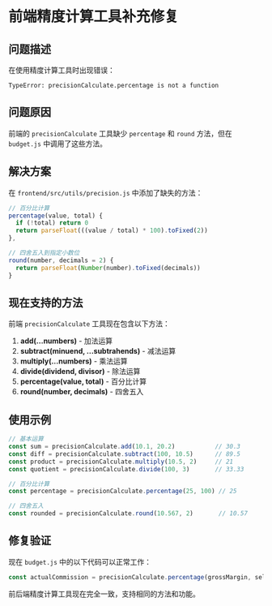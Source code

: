 # 前端精度计算工具补充修复

## 问题描述

在使用精度计算工具时出现错误：
```
TypeError: precisionCalculate.percentage is not a function
```

## 问题原因

前端的 `precisionCalculate` 工具缺少 `percentage` 和 `round` 方法，但在 `budget.js` 中调用了这些方法。

## 解决方案

在 `frontend/src/utils/precision.js` 中添加了缺失的方法：

```javascript
// 百分比计算
percentage(value, total) {
  if (!total) return 0
  return parseFloat(((value / total) * 100).toFixed(2))
},

// 四舍五入到指定小数位
round(number, decimals = 2) {
  return parseFloat(Number(number).toFixed(decimals))
}
```

## 现在支持的方法

前端 `precisionCalculate` 工具现在包含以下方法：

1. **add(...numbers)** - 加法运算
2. **subtract(minuend, ...subtrahends)** - 减法运算
3. **multiply(...numbers)** - 乘法运算
4. **divide(dividend, divisor)** - 除法运算
5. **percentage(value, total)** - 百分比计算
6. **round(number, decimals)** - 四舍五入

## 使用示例

```javascript
// 基本运算
const sum = precisionCalculate.add(10.1, 20.2)           // 30.3
const diff = precisionCalculate.subtract(100, 10.5)      // 89.5
const product = precisionCalculate.multiply(10.5, 2)     // 21
const quotient = precisionCalculate.divide(100, 3)       // 33.33

// 百分比计算
const percentage = precisionCalculate.percentage(25, 100) // 25

// 四舍五入
const rounded = precisionCalculate.round(10.567, 2)       // 10.57
```

## 修复验证

现在 `budget.js` 中的以下代码可以正常工作：

```javascript
const actualCommission = precisionCalculate.percentage(grossMargin, sellingPrice)
```

前后端精度计算工具现在完全一致，支持相同的方法和功能。
